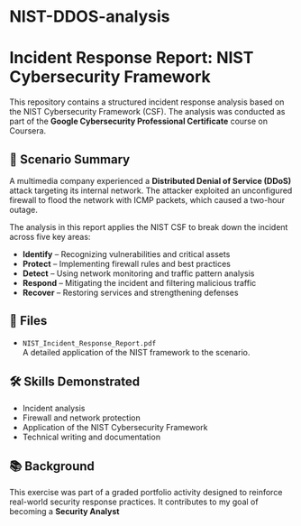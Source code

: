 # NIST-DDOS-analysis
# Incident Response Report: NIST Cybersecurity Framework

This repository contains a structured incident response analysis based on the NIST Cybersecurity Framework (CSF). The analysis was conducted as part of the **Google Cybersecurity Professional Certificate** course on Coursera.

## 📌 Scenario Summary

A multimedia company experienced a **Distributed Denial of Service (DDoS)** attack targeting its internal network. The attacker exploited an unconfigured firewall to flood the network with ICMP packets, which caused a two-hour outage.

The analysis in this report applies the NIST CSF to break down the incident across five key areas:

- **Identify** – Recognizing vulnerabilities and critical assets
- **Protect** – Implementing firewall rules and best practices
- **Detect** – Using network monitoring and traffic pattern analysis
- **Respond** – Mitigating the incident and filtering malicious traffic
- **Recover** – Restoring services and strengthening defenses

## 📂 Files

- `NIST_Incident_Response_Report.pdf`  
  A detailed application of the NIST framework to the scenario.

## 🛠 Skills Demonstrated

- Incident analysis
- Firewall and network protection
- Application of the NIST Cybersecurity Framework
- Technical writing and documentation

## 📚 Background

This exercise was part of a graded portfolio activity designed to reinforce real-world security response practices. It contributes to my goal of becoming a **Security Analyst**

